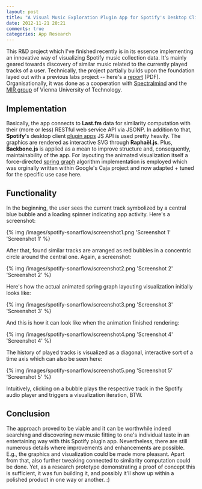 ```yaml
---
layout: post
title: "A Visual Music Exploration Plugin App for Spotify's Desktop Client"
date: 2012-11-21 20:21
comments: true
categories: App Research
---
```



This R&D project which I've finished recently is in its essence implementing an innovative way of visualizing Spotify music collection data. It's mainly geared towards discovery of similar music related to the currently played tracks of a user. Technically, the project partially builds upon the foundation layed out with a previous labs project -- here's a [report](http://sftb.herokuapp.com/docs/report.pdf) (PDF). Organisationally, it was done as a cooperation with [Spectralmind](http://www.spectralmind.com/) and the [MIR group](http://ifs.tuwien.ac.at/mir/) of Vienna University of Technology.


## Implementation

Basically, the app connects to **Last.fm** data for similarity computation with their (more or less) RESTful web service API via JSONP. In addition to that, **Spotify**'s desktop client [plugin apps](https://developer.spotify.com/technologies/apps/) JS API is used pretty heavily. The graphics are rendered as interactive SVG through **Raphaël.js**. Plus, **Backbone.js** is applied as a mean to improve structure and, consequently, maintainability of the app. For layouting the animated visualization itself a force-directed [spring graph](http://en.wikipedia.org/wiki/Force-based_algorithms_%28graph_drawing%29) algorithm implementation is employed which was orginally written within Google's Caja project and now adapted + tuned for the specific use case here.


## Functionality

In the beginning, the user sees the current track symbolized by a central blue bubble and a loading spinner indicating app activity. Here's a screenshot:

{% img /images/spotify-sonarflow/screenshot1.png 'Screenshot 1' 'Screenshot 1' %}

After that, found similar tracks are arranged as red bubbles in a concentric circle around the central one. Again, a screenshot:

{% img /images/spotify-sonarflow/screenshot2.png 'Screenshot 2' 'Screenshot 2' %}

Here's how the actual animated spring graph layouting visualization initially looks like:

{% img /images/spotify-sonarflow/screenshot3.png 'Screenshot 3' 'Screenshot 3' %}

And this is how it can look like when the animation finished rendering:

{% img /images/spotify-sonarflow/screenshot4.png 'Screenshot 4' 'Screenshot 4' %}

The history of played tracks is visualized as a diagonal, interactive sort of a time axis which can also be seen here:

{% img /images/spotify-sonarflow/screenshot5.png 'Screenshot 5' 'Screenshot 5' %}

Intuitively, clicking on a bubble plays the respective track in the Spotify audio player and triggers a visualization iteration, BTW.


## Conclusion

The approach proved to be viable and it can be worthwhile indeed searching and discovering new music fitting to one's individual taste in an entertaining way with this Spotify plugin app. Nevertheless, there are still numerous details where improvements and enhancements are possible. E.g., the graphics and visualization could be made more pleasant. Apart from that, also further tweaking connected to similarity computation could be done. Yet, as a research prototype demonstrating a proof of concept this is sufficient, it was fun building it, and possibly it'll show up within a polished product in one way or another. :)
